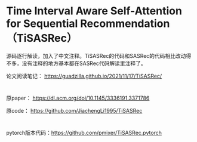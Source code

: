 # Time Interval Aware Self-Attention for Sequential Recommendation（TiSASRec）

源码逐行解读，加入了中文注释。TiSASRec的代码和SASRec的代码相比改动得不多，没有注释的地方基本都在SASRec代码解读里注释了。

论文阅读笔记：   https://guadzilla.github.io/2021/11/17/TiSASRec/

# 

原paper：	https://dl.acm.org/doi/10.1145/3336191.3371786

原code：	https://github.com/JiachengLi1995/TiSASRec

# 

pytorch版本代码：https://github.com/pmixer/TiSASRec.pytorch

